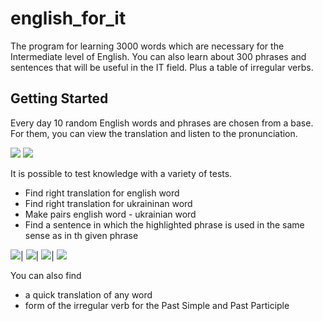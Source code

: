 # english_for_it

The program for learning 3000 words which are necessary for the Intermediate level of English. 
You can also learn about 300 phrases and sentences that will be useful in the IT field. Plus a table of irregular verbs.

## Getting Started

Every day 10 random English words  and phrases are chosen from a base. 
For them, you can view the translation and listen to the pronunciation. 

![](https://raw.githubusercontent.com/dariagorlova/english_for_it/master/doc/word1.png)
![](https://raw.githubusercontent.com/dariagorlova/english_for_it/master/doc/phrase1.gif)

It is possible to test knowledge with a variety of tests.

 - Find right translation for english word
 - Find right translation for ukraininan word
 - Make pairs english word - ukrainian word 
 - Find a sentence in which the highlighted phrase is used in the same sense as in th given phrase

![](https://raw.githubusercontent.com/dariagorlova/english_for_it/master/doc/word2.png)|
![](https://raw.githubusercontent.com/dariagorlova/english_for_it/master/doc/word3.png)|
![](https://raw.githubusercontent.com/dariagorlova/english_for_it/master/doc/word4.png)|
![](https://raw.githubusercontent.com/dariagorlova/english_for_it/master/doc/phrase2.png)

You can also find
* a quick translation of any word
* form of the irregular verb for the Past Simple and Past Participle

